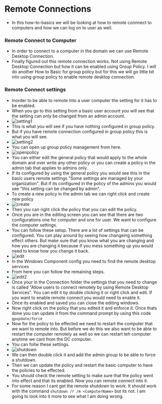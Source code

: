 # Remote Connections
- In this how-to-basics we will be looking at how to remote connnect to computers and how we can log on to user as well.
### Remote Connect to Computer
- In order to connect to a computer in the domain we can use Remote Desktop Connection.
- Finally figured out this remote connection works. Not using Remote Desktop Connection but how it can be enabled using Group Policy. I will do another How to Basic for group policy but for this we will go little bit into using group policy to enable remote desktop connection.
### Remote Connect settings
- Inorder to be able to remote into a user computer the setting for it has to be enabled.
- When you go to this setting from a basic user account you will see that the setting can only be changed from an admin account.
- ![setting1](https://github.com/Abdulmalik420/ADLab/blob/main/ADLabPics/Screenshot%202023-01-30%20102405.png)
- This is what you will see if you have nothing configured in group policy.
- But if you have remote connection configured in group policy this is what you will see.
- ![setting2](https://github.com/Abdulmalik420/ADLab/blob/main/ADLabPics/Screenshot%202023-01-30%20102901.png)
- You can open up group policy management from here.
- ![openpolicy](https://github.com/Abdulmalik420/ADLab/blob/main/ADLabPics/Screenshot%202023-01-30%20103824.png)
- You can either edit the general policy that would apply to the whole domain and over write any other policy or you can create a policy in the admin tab that applies to admins only.
- If its configured by using the general policy you would see this in the basic users remote settings "Some settings are managed by your organization". But if its configured in the policy of the admins you would see "this setting can be changed by admin".
- To create a new policy in the admin tab we can right click and create new policy
- ![create](https://github.com/Abdulmalik420/ADLab/blob/main/ADLabPics/Screenshot%202023-01-30%20104827.png)
- Then you can right click the policy that you can edit the policy.
- Once you are in the editing screen you can see that there are two configurations one for computer and one for user. We want to configure the computer settings.
- You can follow these setsp. There are a lot of settings that can be configured. You can play around by seeing how changeing something effect others. But make sure that you know what you are changing and how you are changing it because if you mess something up you would need to know how you change it back.
- ![edit](https://github.com/Abdulmalik420/ADLab/blob/main/ADLabPics/Screenshot%202023-01-30%20105834.png)
- In the Windows Component config you need to find the remote desktop services
- From here you can follow the remaining steps.
- ![edit2](https://github.com/Abdulmalik420/ADLab/blob/main/ADLabPics/Screenshot%202023-01-30%20105920.png)
- Once your in the Connection folder the settings that you need to change is called "Allow users to connect remotely by using Remote Desktop Services". You can edit it by double clicking it or right click and edit. If you want to enable remote connect you would need to enable it.
- Once its enabled and saved you can close the editing windows.
- Now right click on the policy that you edited it and enforce it. Once thats done you can update it from the command prompt by using this code ```gpupdate/force```
- Now for the policy to be effected we need to restart the computer that we want to remote into. But before we do this we also want to be able to restart the computer remotely as well so we can restart teh computer anytime we cant from the DC computer.
- You can follw these settings.
- ![shutdown](https://github.com/Abdulmalik420/ADLab/blob/main/ADLabPics/Screenshot%202023-01-30%20115114.png)
- We can then double click it and add the admin group to be able to force a shutdown.
- Then we can update the policy and restart the basic computer to have the policies to be effected.
- You should check the remote setting to make sure that the policy went into effect and that its enabled. Now you can remote connect into it.
- For some reason I cant get the remote shutdown to work. It should work with the command ```shutdown /r /m <ComputerName>``` but its not. I am going to look into it more to see what I am doing wrong.
